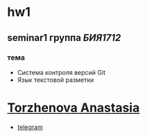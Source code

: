 # hw1
## seminar1 группа *БИЯ1712*
### тема
* Система контроля версий Git
* Язык текстовой разметки

# [Torzhenova Anastasia](mailto:torzhenova@bk.ru)

* [telegram](http://t.me/anastasia_torzhenova)
